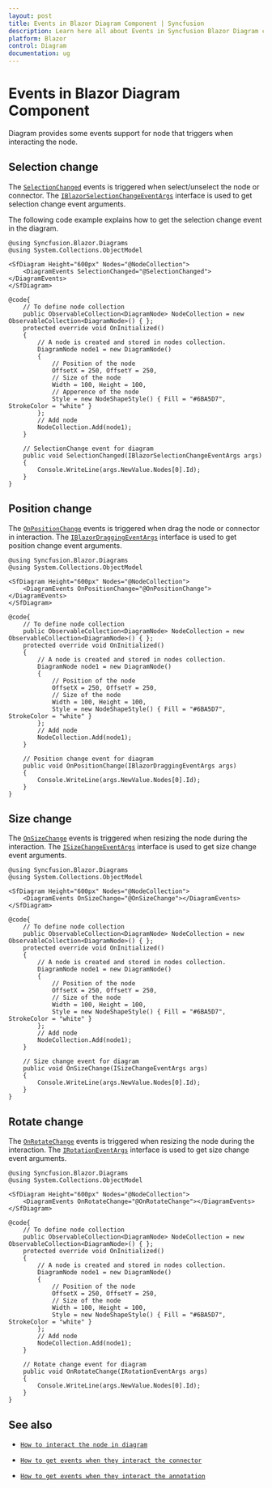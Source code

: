 ```yaml
---
layout: post
title: Events in Blazor Diagram Component | Syncfusion
description: Learn here all about Events in Syncfusion Blazor Diagram component and more.
platform: Blazor
control: Diagram
documentation: ug
---
```


# Events in Blazor Diagram Component

Diagram provides some events support for node that triggers when interacting the node.

## Selection change

The [`SelectionChanged`](https://help.syncfusion.com/cr/blazor/Syncfusion.Blazor.Diagrams.DiagramEvents.html#Syncfusion_Blazor_Diagrams_DiagramEvents_SelectionChanged) events is triggered when select/unselect the node or connector. The [`IBlazorSelectionChangeEventArgs`](https://help.syncfusion.com/cr/blazor/Syncfusion.Blazor.Diagrams.IBlazorSelectionChangeEventArgs.html) interface is used to get selection change event arguments.

The following code example explains how to get the selection change event in the diagram.

```cshtml
@using Syncfusion.Blazor.Diagrams
@using System.Collections.ObjectModel

<SfDiagram Height="600px" Nodes="@NodeCollection">
    <DiagramEvents SelectionChanged="@SelectionChanged"></DiagramEvents>
</SfDiagram>

@code{
    // To define node collection
    public ObservableCollection<DiagramNode> NodeCollection = new ObservableCollection<DiagramNode>() { };
    protected override void OnInitialized()
    {
        // A node is created and stored in nodes collection.
        DiagramNode node1 = new DiagramNode()
        {
            // Position of the node
            OffsetX = 250, OffsetY = 250,
            // Size of the node
            Width = 100, Height = 100,
            // Apperence of the node
            Style = new NodeShapeStyle() { Fill = "#6BA5D7", StrokeColor = "white" }
        };
        // Add node
        NodeCollection.Add(node1);
    }

    // SelectionChange event for diagram
    public void SelectionChanged(IBlazorSelectionChangeEventArgs args)
    {
        Console.WriteLine(args.NewValue.Nodes[0].Id);
    }
}
```

## Position change

The [`OnPositionChange`](https://help.syncfusion.com/cr/blazor/Syncfusion.Blazor.Diagrams.DiagramEvents.html#Syncfusion_Blazor_Diagrams_DiagramEvents_OnPositionChange) events is triggered when drag the node or connector in interaction. The [`IBlazorDraggingEventArgs`](https://help.syncfusion.com/cr/blazor/Syncfusion.Blazor.Diagrams.IBlazorDraggingEventArgs.html) interface is used to get position change event arguments.

```cshtml
@using Syncfusion.Blazor.Diagrams
@using System.Collections.ObjectModel

<SfDiagram Height="600px" Nodes="@NodeCollection">
    <DiagramEvents OnPositionChange="@OnPositionChange"></DiagramEvents>
</SfDiagram>

@code{
    // To define node collection
    public ObservableCollection<DiagramNode> NodeCollection = new ObservableCollection<DiagramNode>() { };
    protected override void OnInitialized()
    {
        // A node is created and stored in nodes collection.
        DiagramNode node1 = new DiagramNode()
        {
            // Position of the node
            OffsetX = 250, OffsetY = 250,
            // Size of the node
            Width = 100, Height = 100,
            Style = new NodeShapeStyle() { Fill = "#6BA5D7", StrokeColor = "white" }
        };
        // Add node
        NodeCollection.Add(node1);
    }

    // Position change event for diagram
    public void OnPositionChange(IBlazorDraggingEventArgs args)
    {
        Console.WriteLine(args.NewValue.Nodes[0].Id);
    }
}
```

## Size change

The [`OnSizeChange`](https://help.syncfusion.com/cr/blazor/Syncfusion.Blazor.Diagrams.DiagramEvents.html#Syncfusion_Blazor_Diagrams_DiagramEvents_OnSizeChange) events is triggered when resizing the node during the interaction. The [`ISizeChangeEventArgs`](https://help.syncfusion.com/cr/blazor/Syncfusion.Blazor.Diagrams.ISizeChangeEventArgs.html) interface is used to get size change event arguments.

```cshtml
@using Syncfusion.Blazor.Diagrams
@using System.Collections.ObjectModel

<SfDiagram Height="600px" Nodes="@NodeCollection">
    <DiagramEvents OnSizeChange="@OnSizeChange"></DiagramEvents>
</SfDiagram>

@code{
    // To define node collection
    public ObservableCollection<DiagramNode> NodeCollection = new ObservableCollection<DiagramNode>() { };
    protected override void OnInitialized()
    {
        // A node is created and stored in nodes collection.
        DiagramNode node1 = new DiagramNode()
        {
            // Position of the node
            OffsetX = 250, OffsetY = 250,
            // Size of the node
            Width = 100, Height = 100,
            Style = new NodeShapeStyle() { Fill = "#6BA5D7", StrokeColor = "white" }
        };
        // Add node
        NodeCollection.Add(node1);
    }

    // Size change event for diagram
    public void OnSizeChange(ISizeChangeEventArgs args)
    {
        Console.WriteLine(args.NewValue.Nodes[0].Id);
    }
}
```

## Rotate change

The [`OnRotateChange`](https://help.syncfusion.com/cr/blazor/Syncfusion.Blazor.Diagrams.DiagramEvents.html#Syncfusion_Blazor_Diagrams_DiagramEvents_OnRotateChange) events is triggered when resizing the node during the interaction. The [`IRotationEventArgs`](https://help.syncfusion.com/cr/blazor/Syncfusion.Blazor.Diagrams.IRotationEventArgs.html) interface is used to get size change event arguments.

```cshtml
@using Syncfusion.Blazor.Diagrams
@using System.Collections.ObjectModel

<SfDiagram Height="600px" Nodes="@NodeCollection">
    <DiagramEvents OnRotateChange="@OnRotateChange"></DiagramEvents>
</SfDiagram>

@code{
    // To define node collection
    public ObservableCollection<DiagramNode> NodeCollection = new ObservableCollection<DiagramNode>() { };
    protected override void OnInitialized()
    {
        // A node is created and stored in nodes collection.
        DiagramNode node1 = new DiagramNode()
        {
            // Position of the node
            OffsetX = 250, OffsetY = 250,
            // Size of the node
            Width = 100, Height = 100,
            Style = new NodeShapeStyle() { Fill = "#6BA5D7", StrokeColor = "white" }
        };
        // Add node
        NodeCollection.Add(node1);
    }

    // Rotate change event for diagram
    public void OnRotateChange(IRotationEventArgs args)
    {
        Console.WriteLine(args.NewValue.Nodes[0].Id);
    }
}
```

## See also

* [`How to interact the node in diagram`](./interaction)

* [`How to get events when they interact the connector`](../connectors/events)

* [`How to get events when they interact the annotation`](../annotations/events)